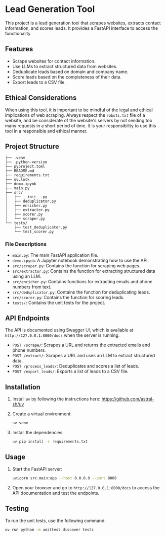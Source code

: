 # Lead Generation Tool

This project is a lead generation tool that scrapes websites, extracts contact information, and scores leads. It provides a FastAPI interface to access the functionality.

## Features

*   Scrape websites for contact information.
*   Use LLMs to extract structured data from websites.
*   Deduplicate leads based on domain and company name.
*   Score leads based on the completeness of their data.
*   Export leads to a CSV file.

## Ethical Considerations

When using this tool, it is important to be mindful of the legal and ethical implications of web scraping. Always respect the `robots.txt` file of a website, and be considerate of the website's servers by not sending too many requests in a short period of time. It is your responsibility to use this tool in a responsible and ethical manner.

## Project Structure

```
├── .venv
├── .python-version
├── pyproject.toml
├── README.md
├── requirements.txt
├── uv.lock
├── demo.ipynb
├── main.py
├── src/
│   ├── __init__.py
│   ├── deduplicator.py
│   ├── enricher.py
│   ├── extractor.py
│   ├── scorer.py
│   └── scraper.py
└── tests/
    ├── test_deduplicator.py
    └── test_scorer.py
```

### File Descriptions

*   `main.py`: The main FastAPI application file.
*   `demo.ipynb`: A Jupyter notebook demonstrating how to use the API.
*   `src/scraper.py`: Contains the function for scraping web pages.
*   `src/extractor.py`: Contains the function for extracting structured data using an LLM.
*   `src/enricher.py`: Contains functions for extracting emails and phone numbers from text.
*   `src/deduplicator.py`: Contains the function for deduplicating leads.
*   `src/scorer.py`: Contains the function for scoring leads.
*   `tests/`: Contains the unit tests for the project.

## API Endpoints

The API is documented using Swagger UI, which is available at `http://127.0.0.1:8000/docs` when the server is running.

*   `POST /scrape/`: Scrapes a URL and returns the extracted emails and phone numbers.
*   `POST /extract/`: Scrapes a URL and uses an LLM to extract structured data.
*   `POST /process_leads/`: Deduplicates and scores a list of leads.
*   `POST /export_leads/`: Exports a list of leads to a CSV file.

## Installation

1.  Install `uv` by following the instructions here: https://github.com/astral-sh/uv
2.  Create a virtual environment:

    ```bash
    uv venv
    ```

3.  Install the dependencies:

    ```bash
    uv pip install -r requirements.txt
    ```

## Usage

1.  Start the FastAPI server:

    ```bash
    uvicorn src.main:app --host 0.0.0.0 --port 8000
    ```

2.  Open your browser and go to `http://127.0.0.1:8000/docs` to access the API documentation and test the endpoints.

## Testing

To run the unit tests, use the following command:

```bash
uv run python -m unittest discover tests
```